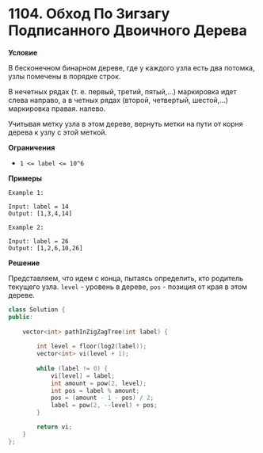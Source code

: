 # 1104. Обход По Зигзагу Подписанного Двоичного Дерева

**Условие**

В бесконечном бинарном дереве, где у каждого узла есть два потомка, узлы помечены в порядке строк.

В нечетных рядах (т. е. первый, третий, пятый,...) маркировка идет слева направо, а в четных рядах (второй, четвертый, шестой,...) маркировка правая. налево.

Учитывая метку узла в этом дереве, вернуть метки на пути от корня дерева к узлу с этой меткой.

**Ограничения**

- `1 <= label <= 10^6`


**Примеры**
```
Example 1:

Input: label = 14
Output: [1,3,4,14]

Example 2:

Input: label = 26
Output: [1,2,6,10,26]
```


**Решение**

Представляем, что идем с конца, пытаясь определить, кто родитель текущего узла. `level` - уровень в дереве, `pos` - позиция от края в этом дереве.  

```C++
class Solution {
public:
    
    vector<int> pathInZigZagTree(int label) {
        
        int level = floor(log2(label));
        vector<int> vi(level + 1);
            
        while (label != 0) {
            vi[level] = label;
            int amount = pow(2, level);
            int pos = label % amount;
            pos = (amount - 1 - pos) / 2;
            label = pow(2, --level) + pos;
        }

        return vi;
    }
};
```